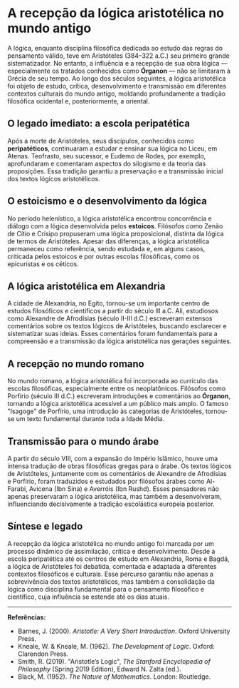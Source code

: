 # A recepção da lógica aristotélica no mundo antigo

A lógica, enquanto disciplina filosófica dedicada ao estudo das regras do pensamento válido, teve em Aristóteles (384–322 a.C.) seu primeiro grande sistematizador. No entanto, a influência e a recepção de sua obra lógica — especialmente os tratados conhecidos como **Órganon** — não se limitaram à Grécia de seu tempo. Ao longo dos séculos seguintes, a lógica aristotélica foi objeto de estudo, crítica, desenvolvimento e transmissão em diferentes contextos culturais do mundo antigo, moldando profundamente a tradição filosófica ocidental e, posteriormente, a oriental.

## O legado imediato: a escola peripatética

Após a morte de Aristóteles, seus discípulos, conhecidos como **peripatéticos**, continuaram a estudar e ensinar sua lógica no Liceu, em Atenas. Teofrasto, seu sucessor, e Eudemo de Rodes, por exemplo, aprofundaram e comentaram aspectos do silogismo e da teoria das proposições. Essa tradição garantiu a preservação e a transmissão inicial dos textos lógicos aristotélicos.

## O estoicismo e o desenvolvimento da lógica

No período helenístico, a lógica aristotélica encontrou concorrência e diálogo com a lógica desenvolvida pelos **estoicos**. Filósofos como Zenão de Cítio e Crisipo propuseram uma lógica proposicional, distinta da lógica de termos de Aristóteles. Apesar das diferenças, a lógica aristotélica permaneceu como referência, sendo estudada e, em alguns casos, criticada pelos estoicos e por outras escolas filosóficas, como os epicuristas e os céticos.

## A lógica aristotélica em Alexandria

A cidade de Alexandria, no Egito, tornou-se um importante centro de estudos filosóficos e científicos a partir do século III a.C. Ali, estudiosos como Alexandre de Afrodísias (século II-III d.C.) escreveram extensos comentários sobre os textos lógicos de Aristóteles, buscando esclarecer e sistematizar suas ideias. Esses comentários foram fundamentais para a compreensão e a transmissão da lógica aristotélica nas gerações seguintes.

## A recepção no mundo romano

No mundo romano, a lógica aristotélica foi incorporada ao currículo das escolas filosóficas, especialmente entre os neoplatônicos. Filósofos como Porfírio (século III d.C.) escreveram introduções e comentários ao **Órganon**, tornando a lógica aristotélica acessível a um público mais amplo. O famoso "Isagoge" de Porfírio, uma introdução às categorias de Aristóteles, tornou-se um texto fundamental durante toda a Idade Média.

## Transmissão para o mundo árabe

A partir do século VIII, com a expansão do Império Islâmico, houve uma intensa tradução de obras filosóficas gregas para o árabe. Os textos lógicos de Aristóteles, juntamente com os comentários de Alexandre de Afrodísias e Porfírio, foram traduzidos e estudados por filósofos árabes como Al-Farabi, Avicena (Ibn Sina) e Averróis (Ibn Rushd). Esses pensadores não apenas preservaram a lógica aristotélica, mas também a desenvolveram, influenciando decisivamente a tradição escolástica europeia posterior.

## Síntese e legado

A recepção da lógica aristotélica no mundo antigo foi marcada por um processo dinâmico de assimilação, crítica e desenvolvimento. Desde a escola peripatética até os centros de estudo em Alexandria, Roma e Bagdá, a lógica de Aristóteles foi debatida, comentada e adaptada a diferentes contextos filosóficos e culturais. Esse percurso garantiu não apenas a sobrevivência dos textos aristotélicos, mas também a consolidação da lógica como disciplina fundamental para o pensamento filosófico e científico, cuja influência se estende até os dias atuais.

---

**Referências:**

- Barnes, J. (2000). *Aristotle: A Very Short Introduction*. Oxford University Press.
- Kneale, W. & Kneale, M. (1962). *The Development of Logic*. Oxford: Clarendon Press.
- Smith, R. (2019). "Aristotle’s Logic", *The Stanford Encyclopedia of Philosophy* (Spring 2019 Edition), Edward N. Zalta (ed.).
- Black, M. (1952). *The Nature of Mathematics*. London: Routledge.